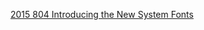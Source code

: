 



[2015 804 Introducing the New System Fonts](https://developer.apple.com/videos/play/wwdc2015/804/)


